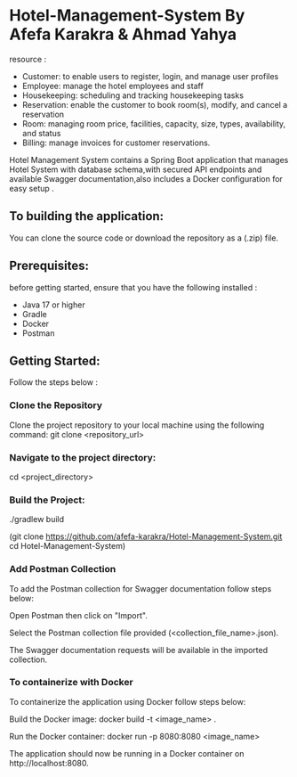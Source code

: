 # Hotel-Management-System By Afefa Karakra & Ahmad Yahya
resource : 
* Customer: to enable users to register, login, and manage user profiles
* Employee: manage the hotel employees and staff
* Housekeeping: scheduling and tracking housekeeping tasks 
* Reservation: enable the customer to book room(s), modify, and cancel a reservation
* Room: managing room price, facilities, capacity, size, types, availability, and status 
* Billing: manage invoices for customer reservations.

Hotel Management System  contains a Spring Boot application that manages Hotel System with database schema,with secured  API endpoints and available Swagger documentation,also includes a Docker configuration for easy setup .
## To building the application:
You can clone the source code or download the repository as a (.zip) file.
## Prerequisites:
before getting started, ensure that you have the following installed :
* Java 17 or higher
* Gradle
* Docker
* Postman
## Getting Started:
Follow the steps below :
### Clone the Repository
Clone the project repository to your local machine using the following command:
git clone <repository_url>

### Navigate to the project directory:
cd <project_directory>

### Build the Project:
./gradlew build

(git clone https://github.com/afefa-karakra/Hotel-Management-System.git cd Hotel-Management-System)

### Add Postman Collection
To add the Postman collection for Swagger documentation follow steps below:

Open Postman then click on "Import".

Select the Postman collection file provided (<collection_file_name>.json).

The Swagger documentation requests will be available in the imported collection.

### To containerize with Docker
To containerize the application using Docker follow steps below:

Build the Docker image:
docker build -t <image_name> .

Run the Docker container:
docker run -p 8080:8080 <image_name>

The application should now be running in a Docker container on http://localhost:8080.
